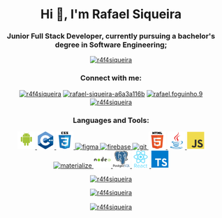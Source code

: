 <h1 align="center">Hi 👋, I'm Rafael Siqueira</h1>
<h3 align="center">Junior Full Stack Developer, currently pursuing a bachelor's degree in Software Engineering;</h3>

<p align="center"> <a href="https://github.com/ryo-ma/github-profile-trophy&theme=dark" target="_blank" rel="noopener noreferrer"><img
            src="https://github-profile-trophy.vercel.app/?username=r4f4siqueira&theme=dark" alt="r4f4siqueira"/></a> </p>

<h3 align="center">Connect with me:</h3>
<p align="center">
    <a href="https://twitter.com/r4f4siqueira" target="_blank" rel="noopener noreferrer"><img align="center"
            src="https://raw.githubusercontent.com/rahuldkjain/github-profile-readme-generator/master/src/images/icons/Social/twitter.svg"
            alt="r4f4siqueira" height="30" width="40" /></a>
    <a href="https://linkedin.com/in/rafael-siqueira-a6a3a116b" target="_blank" rel="noopener noreferrer"><img align="center"
            src="https://raw.githubusercontent.com/rahuldkjain/github-profile-readme-generator/master/src/images/icons/Social/linked-in-alt.svg"
            alt="rafael-siqueira-a6a3a116b" height="30" width="40" /></a>
    <a href="https://fb.com/rafael.foguinho.9" target="_blank" rel="noopener noreferrer"><img align="center"
            src="https://raw.githubusercontent.com/rahuldkjain/github-profile-readme-generator/master/src/images/icons/Social/facebook.svg"
            alt="rafael.foguinho.9" height="30" width="40" /></a>
    <a href="https://instagram.com/r4f4siqueira" target="_blank" rel="noopener noreferrer"><img align="center"
            src="https://raw.githubusercontent.com/rahuldkjain/github-profile-readme-generator/master/src/images/icons/Social/instagram.svg"
            alt="r4f4siqueira" height="30" width="40" /></a>
</p>

<h3 align="center">Languages and Tools:</h3>
<p align="center"> <a href="https://developer.android.com" target="_blank" rel="noopener noreferrer"> <img
            src="https://raw.githubusercontent.com/devicons/devicon/master/icons/android/android-original-wordmark.svg"
            alt="android" width="40" height="40" /> </a> <a href="https://www.w3schools.com/cpp/" target="_blank"
        rel="noreferrer"> <img
            src="https://raw.githubusercontent.com/devicons/devicon/master/icons/cplusplus/cplusplus-original.svg"
            alt="cplusplus" width="40" height="40" /> </a> <a href="https://www.w3schools.com/css/" target="_blank"
        rel="noreferrer"> <img
            src="https://raw.githubusercontent.com/devicons/devicon/master/icons/css3/css3-original-wordmark.svg"
            alt="css3" width="40" height="40" /> </a> <a href="https://www.figma.com/" target="_blank" rel="noreferrer">
        <img src="https://www.vectorlogo.zone/logos/figma/figma-icon.svg" alt="figma" width="40" height="40" /> </a> <a
        href="https://firebase.google.com/" target="_blank" rel="noreferrer"> <img
            src="https://www.vectorlogo.zone/logos/firebase/firebase-icon.svg" alt="firebase" width="40" height="40" />
    </a> <a href="https://git-scm.com/" target="_blank" rel="noreferrer"> <img
            src="https://www.vectorlogo.zone/logos/git-scm/git-scm-icon.svg" alt="git" width="40" height="40" /> </a> <a
        href="https://www.w3.org/html/" target="_blank" rel="noreferrer"> <img
            src="https://raw.githubusercontent.com/devicons/devicon/master/icons/html5/html5-original-wordmark.svg"
            alt="html5" width="40" height="40" /> </a> <a href="https://www.java.com" target="_blank" rel="noreferrer">
        <img src="https://raw.githubusercontent.com/devicons/devicon/master/icons/java/java-original.svg" alt="java"
            width="40" height="40" /> </a> <a href="https://developer.mozilla.org/en-US/docs/Web/JavaScript"
        target="_blank" rel="noreferrer"> <img
            src="https://raw.githubusercontent.com/devicons/devicon/master/icons/javascript/javascript-original.svg"
            alt="javascript" width="40" height="40" /> </a> <a href="https://materializecss.com/" target="_blank"
        rel="noreferrer"> <img
            src="https://raw.githubusercontent.com/prplx/svg-logos/5585531d45d294869c4eaab4d7cf2e9c167710a9/svg/materialize.svg"
            alt="materialize" width="40" height="40" /> </a> <a href="https://nodejs.org" target="_blank"
        rel="noreferrer"> <img
            src="https://raw.githubusercontent.com/devicons/devicon/master/icons/nodejs/nodejs-original-wordmark.svg"
            alt="nodejs" width="40" height="40" /> </a> <a href="https://www.postgresql.org" target="_blank"
        rel="noreferrer"> <img
            src="https://raw.githubusercontent.com/devicons/devicon/master/icons/postgresql/postgresql-original-wordmark.svg"
            alt="postgresql" width="40" height="40" /> </a> <a href="https://reactjs.org/" target="_blank"
        rel="noreferrer"> <img
            src="https://raw.githubusercontent.com/devicons/devicon/master/icons/react/react-original-wordmark.svg"
            alt="react" width="40" height="40" /> </a> <a href="https://www.typescriptlang.org/" target="_blank"
        rel="noreferrer"> <img
            src="https://raw.githubusercontent.com/devicons/devicon/master/icons/typescript/typescript-original.svg"
            alt="typescript" width="40" height="40" /> </a> </p>

<a href="#" disable><p align="center"><img  src="https://github-readme-stats.vercel.app/api?username=r4f4siqueira&show_icons=true&theme=dark&locale=en" alt="r4f4siqueira" /></p>

<p align="center"><img  src="https://github-readme-streak-stats.herokuapp.com/?user=r4f4siqueira&theme=dark&" alt="r4f4siqueira" /></p>

<p align="center"><img align="center" src="https://github-readme-stats.vercel.app/api/top-langs?username=r4f4siqueira&show_icons=true&locale=en&layout=compact&theme=dark&" alt="r4f4siqueira" /></p></a>
